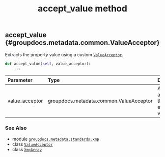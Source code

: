 ﻿---
title: accept_value method
second_title: GroupDocs.Metadata for Python via .NET API References
description: 
type: docs
url: /python-net/groupdocs.metadata.standards.xmp/xmparray/accept_value/
is_root: false
weight: 20
---

## accept_value {#groupdocs.metadata.common.ValueAcceptor}

Extracts the property value using a custom [`ValueAcceptor`](/metadata/python-net/groupdocs.metadata.common/valueacceptor).



```python
def accept_value(self, value_acceptor):
    ...
```


| Parameter | Type | Description |
| :- | :- | :- |
| value_acceptor | groupdocs.metadata.common.ValueAcceptor | An acceptor that extracts the value. |



### See Also
* module [`groupdocs.metadata.standards.xmp`](../../)
* class [`ValueAcceptor`](/metadata/python-net/groupdocs.metadata.common/valueacceptor)
* class [`XmpArray`](/metadata/python-net/groupdocs.metadata.standards.xmp/xmparray)
